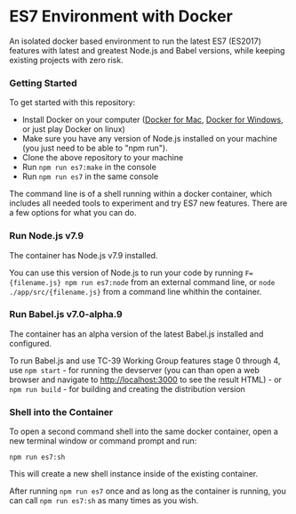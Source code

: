 # ES7 Environment with Docker

An isolated docker based environment to run the latest ES7 (ES2017) features with latest and greatest Node.js and Babel versions, while keeping existing projects with zero risk.

### Getting Started

To get started with this repository:

- Install Docker on your computer ([Docker for Mac](https://docs.docker.com/docker-for-mac/), [Docker for Windows](https://docs.docker.com/docker-for-windows/), or just play Docker on linux)
- Make sure you have any version of Node.js installed on your machine (you just need to be able to "npm run").
- Clone the above repository to your machine
- Run `npm run es7:make` in the console
- Run `npm run es7` in the same console

The command line is of a shell running within a docker container, which includes all needed tools to experiment and try ES7 new features. There are a few options for what you can do.

### Run Node.js v7.9

The container has Node.js v7.9 installed.

You can use this version of Node.js to run your code by running `F={filename.js} npm run es7:node` from an external command line, or `node ./app/src/{filename.js}` from a command line whithin the container.

### Run Babel.js v7.0-alpha.9

The container has an alpha version of the latest Babel.js installed and configured.

To run Babel.js and use TC-39 Working Group features stage 0 through 4, use `npm start` - for running the devserver (you can than open a web browser and navigate to [http://localhost:3000](http://localhost:3000) to see the result HTML) - or `npm run build` - for building and creating the distribution version

### Shell into the Container

To open a second command shell into the same docker container, open a new terminal window or command prompt and run:

`npm run es7:sh`

This will create a new shell instance inside of the existing container.

After running `npm run es7` once and as long as the container is running, you can call `npm run es7:sh` as many times as you wish.
